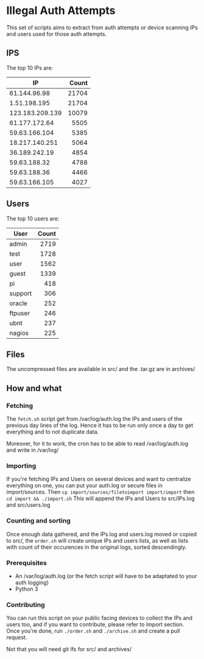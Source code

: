 # Illegal Auth Attempts

This set of scripts aims to extract from auth attempts or device scanning IPs and users used for those auth attempts.

## IPS

The top 10 IPs are:

| IP              | Count |
| --------------- | -----:|
| 61.144.96.98    | 21704 |
| 1.51.198.195    | 21704 |
| 123.183.209.139 | 10079 |
| 61.177.172.64   | 5505  |
| 59.63.166.104   | 5385  |
| 18.217.140.251  | 5064  |
| 36.189.242.19   | 4854  |
| 59.63.188.32    | 4788  |
| 59.63.188.36    | 4466  |
| 59.63.166.105   | 4027  |

## Users

The top 10 users are:

| User    | Count |
| ------- | -----:|
| admin   | 2719  |
| test    | 1728  |
| user    | 1562  |
| guest   | 1339  |
| pi      | 418   |
| support | 306   |
| oracle  | 252   |
| ftpuser | 246   |
| ubnt    | 237   |
| nagios  | 225   |

## Files

The uncompressed files are available in src/ and the .tar.gz are in archives/

## How and what

### Fetching

The `fetch.sh` script get from /var/log/auth.log the IPs and users of the previous day lines of the log. Hence it has to be run only once a day to get everything and to not duplicate data.

Moreover, for it to work, the cron has to be able to read /var/log/auth.log and write in /var/log/

### Importing

If you're fetching IPs and Users on several devices and want to centralize everything on one, you can put your auth.log or secure files in import/sources.
Then `cp import/sources/filetoimport import/import` then `cd import && ./import.sh`
This will append the IPs and Users to src/IPs.log and src/users.log

### Counting and sorting

Once enough data gathered, and the IPs.log and users.log moved or copied to src/, the `order.sh` will create unique IPs and users lists, as well as lists with count of their occurences in the original logs, sorted descendingly.

### Prerequisites

- An /var/log/auth.log (or the fetch script will have to be adaptated to your auth logging)
- Python 3

### Contributing

You can run this script on your public facing devices to collect the IPs and users too, and if you want to contribute, please refer to Import section.
Once you're done, run `./order.sh` and `./archive.sh` and create a pull request.

Not that you will need git lfs for src/ and archives/

